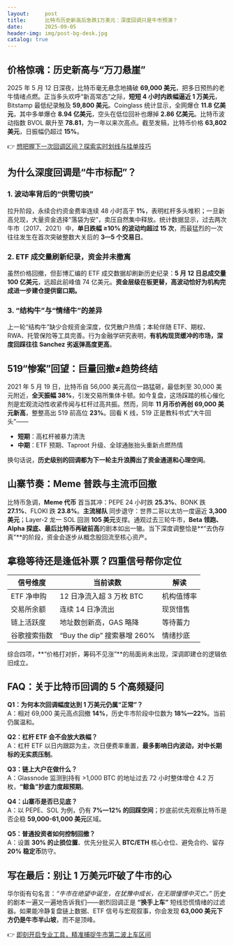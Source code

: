 ```yaml
---
layout:     post
title:      比特币历史新高后急跌1万美元：深度回调只是牛市预演？
date:       2025-09-05
header-img: img/post-bg-desk.jpg
catalog: true
---
```


## 价格惊魂：历史新高与“万刀悬崖”

2025 年 5 月 12 日深夜，比特币毫无悬念地捅破 **69,000 美元**，把多日预热的老牛情绪点燃。正当多头欢呼“新高常态”之际，**短短 4 小时内跌幅逼近 1 万美元**，Bitstamp 最低纪录触及 **59,800 美元**。Coinglass 统计显示，全网爆仓 **11.8 亿美元**，其中多单爆仓 **8.94 亿美元**，空头在低位回补也爆掉 **2.86 亿美元**。比特币波动指数 BVOL 飙升至 **78.81**，为一年以来次高点。截至发稿，比特币价格 **63,802 美元**，日振幅仍超过 **15%**。

👉 [想把握下一次回调区间？探索实时划线与挂单技巧](https://okxdog.com/)

## 为什么深度回调是“牛市标配”？

### 1. 波动率背后的“供需切换”

拉升阶段，永续合约资金费率连续 48 小时高于 **1%**，表明杠杆多头堆积；一旦新高兑现，大量资金选择“落袋为安”，卖压自然集中释放。统计数据显示，过去两次牛市（2017、2021）中，**单日跌幅 ≥10% 的波动均超过 15 次**，而最猛烈的一次往往发生在首次突破整数大关后的 **3—5 个交易日**。

### 2. ETF 成交量刷新纪录，资金并未撤离

虽然价格回撤，但彭博汇编的 ETF 成交数据却刷新历史纪录：**5 月 12 日总成交量 100 亿美元**，远超此前峰值 74 亿美元。**资金层级在板更替，高波动恰好为机构完成进一步建仓提供窗口期。**

### 3. “结构牛”与“情绪牛”的差异

上一轮“结构牛”缺少合规资金深度，仅凭散户热情；本轮伴随 ETF、期权、RWA、托管保险等工具完善。行为金融学研究表明，**有机构现货缓冲的市场，深度回踩往往 Sanchez 劣返弹高度更高**。

## 519“惨案”回望：巨量回撤≠趋势终结

2021 年 5 月 19 日，比特币自 56,000 美元高位一路猛砸，最低刺至 30,000 美元附近，**全天振幅 38%**，引发交易所集体卡顿。如今复盘，这场踩踏的核心催化剂是宏观流动性收紧传闻与杠杆过高共振。然而，同年 **11 月币价再创 69,000 美元新高**，整整高出 519 前高位 **23%**。回看 K 线，519 正是教科书式“大牛回头”——  

- **短期**：高杠杆被暴力清洗  
- **中期**：ETF 预期、Taproot 升级、全球通胀抬头重新点燃热情  

换句话说，**历史级别的回调都为下一轮主升浪腾出了资金通道和心理空间**。

## 山寨节奏：Meme 普跌与主流币回撤

比特币急调，**Meme 代币** 首当其冲：PEPE 24 小时跌 **25.3%**、BONK 跌 **27.1%**、FLOKI 跌 **23.8%**。**主流梯队** 同步退守：世界二哥以太坊一度逼近 **3,300 美元**；Layer-2 龙一 SOL 回测 **105 美元**支撑。通观过去三轮牛市，**Beta 领跑、Alpha 探底、最后比特币再破前高**的剧本如出一辙。当下深度调整恰是**“去伪存真”**的阶段，资金会逐步从概念股回流至核心资产。

## 拿稳等待还是逢低补票？四重信号帮你定位

| 信号维度 | 当前读数 | 解读 |
| --- | --- | --- |
| ETF 净申购 | 12 日净流入超 3 万枚 BTC | 机构值博率 |
| 交易所余额 | 连续 14 日净流出 | 现货惜售 |
| 链上活跃度 | 地址数创新高，GAS 略降 | 等待蓄力 |
| 谷歌搜索指数 | “Buy the dip” 搜索暴增 260% | 情绪抄底 |

综合四项，**“价格打对折，筹码不见涨”**的局面尚未出现，深调即建仓的逻辑依旧成立。

## FAQ：关于比特币回调的 5 个高频疑问

**Q1：为何本次回调幅度达到 1 万美元仍属“正常”？**  
A：相对 69,000 美元高点回撤 **14%**，历史牛市阶段中位数为 **18%—22%**。当前仍属温和。

**Q2：杠杆 ETF 会不会放大跌幅？**  
A：杠杆 ETF 以日内跟踪为主，次日便费率重置，**最多影响日内波动，对中长期标的无实质压制**。

**Q3：链上大户在做什么？**  
A：Glassnode 监测到持有 >1,000 BTC 的地址过去 72 小时整体增仓 4.2 万枚，**“鲸鱼”抄底力度超预期**。

**Q4：山寨币是否已见底？**  
A：以 PEPE、SOL 为例，仍有 **7%—12% 的回踩空间**；抄底前优先观察比特币是否企稳 **59,000-61,000 美元**区域。

**Q5：普通投资者如何控制回撤？**  
A：设置 **30% 的止损位置**、优先分批买入 **BTC/ETH** 核心仓位、避免合约、留存 **20% 稳定币**防守。

## 写在最后：别让 1 万美元吓破了牛市的心

华尔街有句名言：*“牛市在绝望中诞生，在犹豫中成长，在无限憧憬中灭亡。”* 历史的剧本一遍又一遍地告诉我们——剧烈回调正是 **“换手上车”** 短线恐慌情绪的过滤器。如果能冷静复盘链上数据、ETF 信号与宏观叙事，你会发现 **63,000 美元下方仍是牛市半山坡**，而不是顶峰。

👉 [即刻开启专业工具，精准捕捉牛市第二波上车区间](https://okxdog.com/)